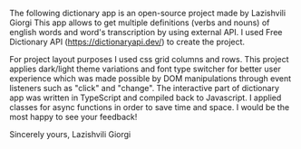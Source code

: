 
The following dictionary app is an open-source project made by Lazishvili Giorgi
This app allows to get multiple definitions (verbs and nouns) of english words and word's transcription by using external API. 
I used Free Dictionary API (https://dictionaryapi.dev/) to create the project.


For project layout purposes I used css grid columns and rows.
This project applies dark/light theme variations and font type switcher for better user experience which was made possible by DOM manipulations through event listeners such as "click" and "change".
The interactive part of dictionary app was written in TypeScript and compiled back to Javascript.
I applied classes for async functions in order to save time and space.
I would be the most happy to see your feedback!

Sincerely yours,
Lazishvili Giorgi

